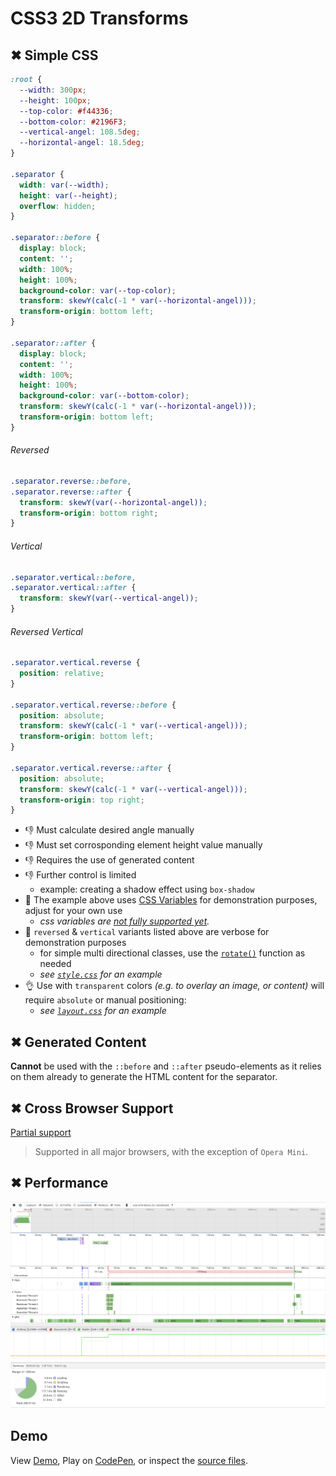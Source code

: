 # CSS3 2D Transforms

## ✖ Simple CSS

```css
:root {
  --width: 300px;
  --height: 100px;
  --top-color: #f44336;
  --bottom-color: #2196F3;
  --vertical-angel: 108.5deg;
  --horizontal-angel: 18.5deg;
}

.separator {
  width: var(--width);
  height: var(--height);
  overflow: hidden;
}

.separator::before {
  display: block;
  content: '';
  width: 100%;
  height: 100%;
  background-color: var(--top-color);
  transform: skewY(calc(-1 * var(--horizontal-angel)));
  transform-origin: bottom left;
}

.separator::after {
  display: block;
  content: '';
  width: 100%;
  height: 100%;
  background-color: var(--bottom-color);
  transform: skewY(calc(-1 * var(--horizontal-angel)));
  transform-origin: bottom left;
}
```

###### Reversed

```css
.separator.reverse::before,
.separator.reverse::after {
  transform: skewY(var(--horizontal-angel));
  transform-origin: bottom right;
}
```

###### Vertical

```css
.separator.vertical::before,
.separator.vertical::after {
  transform: skewY(var(--vertical-angel));
}
```

###### Reversed Vertical

```css
.separator.vertical.reverse {
  position: relative;
}

.separator.vertical.reverse::before {
  position: absolute;
  transform: skewY(calc(-1 * var(--vertical-angel)));
  transform-origin: bottom left;
}

.separator.vertical.reverse::after {
  position: absolute;
  transform: skewY(calc(-1 * var(--vertical-angel)));
  transform-origin: top right;
}
```

- 👎 Must calculate desired angle manually
- 👎 Must set corrosponding element height value manually
- 👎 Requires the use of generated content
- 👎 Further control is limited
  - example: creating a shadow effect using `box-shadow`
- 👋 The example above uses [CSS Variables][css-vars] for demonstration purposes, adjust for your own use
  - _css variables are [not fully supported yet][css-vars-compat]._
- 👋 `reversed` & `vertical` variants listed above are verbose for demonstration purposes
  - for simple multi directional classes, use the [`rotate()`][css-transform-rotate] function as needed
  - _see [`style.css`](style.css) for an example_
- 👌 Use with `transparent` colors _(e.g. to overlay an image, or content)_ will require `absolute` or manual positioning:
  - _see [`layout.css`](../layout.css) for an example_

## ✖ Generated Content

**Cannot** be used with the `::before` and `::after` pseudo-elements as it relies on them already to generate the HTML content for the separator.

## ✖ Cross Browser Support

[Partial support](http://caniuse.com/#feat=transforms2d)

> Supported in all major browsers, with the exception of `Opera Mini`.

## ✖ Performance

![](performance.png)

## Demo

View [Demo][demo], Play on [CodePen][pen], or inspect the [source files](index.html).

[demo]: https://raw.githack.com/ahmadnassri/css-diagonal-separators/master/transforms/index.html
[css-vars]: https://developer.mozilla.org/en-US/docs/Web/CSS/Using_CSS_variables
[css-vars-compat]: http://caniuse.com/#search=variables
[css-transform-rotate]: https://www.w3.org/TR/css-transforms-1/#funcdef-rotate
[pen]: http://codepen.io/ahmadnassri/pen/pNmqZQ
